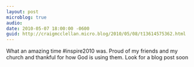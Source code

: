 ```yaml
---
layout: post
microblog: true
audio: 
date: 2010-05-07 18:00:00 -0600
guid: http://craigmcclellan.micro.blog/2010/05/08/t13614575362.html
---
```

What an amazing time #inspire2010 was. Proud of my friends and my church and thankful for how God is using them. Look for a blog post soon
